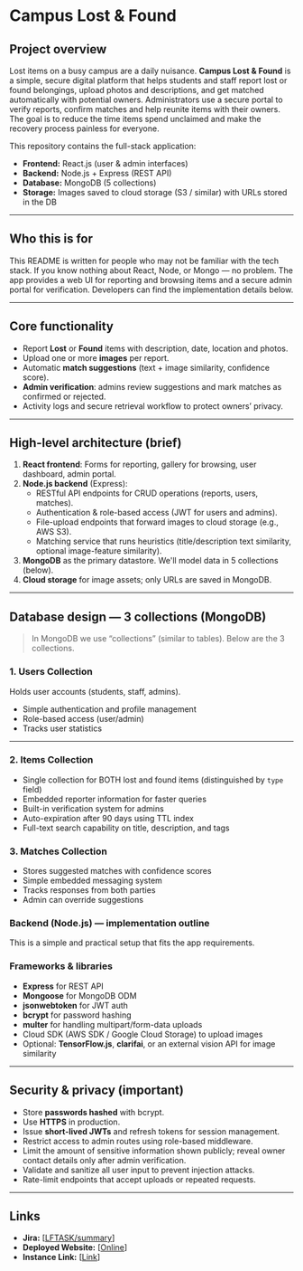 # Campus Lost & Found

## Project overview

Lost items on a busy campus are a daily nuisance. **Campus Lost & Found** is a simple, secure digital platform that helps students and staff report lost or found belongings, upload photos and descriptions, and get matched automatically with potential owners. Administrators use a secure portal to verify reports, confirm matches and help reunite items with their owners. The goal is to reduce the time items spend unclaimed and make the recovery process painless for everyone.

This repository contains the full-stack application:

- **Frontend:** React.js (user & admin interfaces)
- **Backend:** Node.js + Express (REST API)
- **Database:** MongoDB (5 collections)
- **Storage:** Images saved to cloud storage (S3 / similar) with URLs stored in the DB

---

## Who this is for

This README is written for people who may not be familiar with the tech stack. If you know nothing about React, Node, or Mongo — no problem. The app provides a web UI for reporting and browsing items and a secure admin portal for verification. Developers can find the implementation details below.

---

## Core functionality

- Report **Lost** or **Found** items with description, date, location and photos.
- Upload one or more **images** per report.
- Automatic **match suggestions** (text + image similarity, confidence score).
- **Admin verification**: admins review suggestions and mark matches as confirmed or rejected.
- Activity logs and secure retrieval workflow to protect owners’ privacy.

---

## High-level architecture (brief)

1. **React frontend**: Forms for reporting, gallery for browsing, user dashboard, admin portal.
2. **Node.js backend** (Express):
   - RESTful API endpoints for CRUD operations (reports, users, matches).
   - Authentication & role-based access (JWT for users and admins).
   - File-upload endpoints that forward images to cloud storage (e.g., AWS S3).
   - Matching service that runs heuristics (title/description text similarity, optional image-feature similarity).
3. **MongoDB** as the primary datastore. We'll model data in 5 collections (below).
4. **Cloud storage** for image assets; only URLs are saved in MongoDB.

---

## Database design — 3 collections (MongoDB)

> In MongoDB we use “collections” (similar to tables). Below are the 3 collections.

### 1. Users Collection

Holds user accounts (students, staff, admins).

* Simple authentication and profile management
* Role-based access (user/admin)
* Tracks user statistics

---

### **2. Items Collection**

* Single collection for BOTH lost and found items (distinguished by `type` field)
* Embedded reporter information for faster queries
* Built-in verification system for admins
* Auto-expiration after 90 days using TTL index
* Full-text search capability on title, description, and tags

### **3. Matches Collection**

* Stores suggested matches with confidence scores
* Simple embedded messaging system
* Tracks responses from both parties
* Admin can override suggestions

### Backend (Node.js) — implementation outline

This is a simple and practical setup that fits the app requirements.

### Frameworks & libraries

- **Express** for REST API
- **Mongoose** for MongoDB ODM
- **jsonwebtoken** for JWT auth
- **bcrypt** for password hashing
- **multer** for handling multipart/form-data uploads
- Cloud SDK (AWS SDK / Google Cloud Storage) to upload images
- Optional: **TensorFlow.js**, **clarifai**, or an external vision API for image similarity

---

## Security & privacy (important)

- Store **passwords hashed** with bcrypt.
- Use **HTTPS** in production.
- Issue **short-lived JWTs** and refresh tokens for session management.
- Restrict access to admin routes using role-based middleware.
- Limit the amount of sensitive information shown publicly; reveal owner contact details only after admin verification.
- Validate and sanitize all user input to prevent injection attacks.
- Rate-limit endpoints that accept uploads or repeated requests.

---

## **Links**

* **Jira:** [[LFTASK/summary](https://phil-nziza.atlassian.net/jira/software/projects/LFTASK/summary)]
* **Deployed Website:** [[Online](http://3.106.166.181)]
* **Instance Link:** [[Link](https://ap-southeast-2.console.aws.amazon.com/ec2/home?region=ap-southeast-2#InstanceDetails:instanceId=i-0f41cc31bd3de33ea)]
